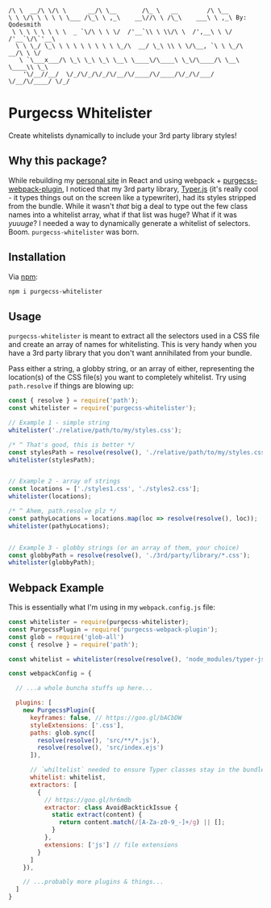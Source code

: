 ```

/\ \  __/\ \/\ \      __/\ \__       /\_ \   __        /\ \__
\ \ \/\ \ \ \ \ \___ /\_\ \ ,_\    __\//\ \ /\_\    ___\ \ ,_\ By: Qodesmith
 \ \ \ \ \ \ \ \  _ `\/\ \ \ \/  /'__`\\ \ \\/\ \  /',__\ \ \/  /'__`\/\`'__\
  \ \ \_/ \_\ \ \ \ \ \ \ \ \ \_/\  __/ \_\ \\ \ \/\__, `\ \ \_/\  __/\ \ \/
   \ `\___x___/\ \_\ \_\ \_\ \__\ \____\/\____\ \_\/\____/\ \__\ \____\\ \_\
    '\/__//__/  \/_/\/_/\/_/\/__/\/____/\/____/\/_/\/___/  \/__/\/____/ \/_/

```

# Purgecss Whitelister

Create whitelists dynamically to include your 3rd party library styles!


## Why this package?

While rebuilding my [personal site](http://aaroncordova.xyz) in React and using webpack + [purgecss-webpack-plugin](https://github.com/FullHuman/purgecss-webpack-plugin), I noticed that my 3rd party library, [Typer.js](https://github.com/qodesmith/typer) (it's really cool - it types things out on the screen like a typewriter), had its styles stripped from the bundle. While it wasn't _that_ big a deal to type out the few class names into a whitelist array, what if that list was huge? What if it was _yuuuge_? I needed a way to dynamically generate a whitelist of selectors. Boom. `purgecss-whitelister` was born.


## Installation

Via [npm](https://www.npmjs.com/package/purgecss-whitelister):

```bash
npm i purgecss-whitelister
```


## Usage

`purgecss-whitelister` is meant to extract all the selectors used in a CSS file and create an array of names for whitelisting. This is very handy when you have a 3rd party library that you don't want annihilated from your bundle.

Pass either a string, a globby string, or an array of either, representing the location(s) of the CSS file(s) you want to completely whitelist. Try using `path.resolve` if things are blowing up:

```javascript
const { resolve } = require('path');
const whitelister = require('purgecss-whitelister');

// Example 1 - simple string
whitelister('./relative/path/to/my/styles.css');

/* ^ That's good, this is better */
const stylesPath = resolve(resolve(), './relative/path/to/my/styles.css');
whitelister(stylesPath);


// Example 2 - array of strings
const locations = ['./styles1.css', './styles2.css'];
whitelister(locations);

/* ^ Ahem, path.resolve plz */
const pathyLocations = locations.map(loc => resolve(resolve(), loc));
whitelister(pathyLocations);


// Example 3 - globby strings (or an array of them, your choice)
const globbyPath = resolve(resolve(), './3rd/party/library/*.css');
whitelister(globbyPath);
```

## Webpack Example

This is essentially what I'm using in my `webpack.config.js` file:
```javascript
const whitelister = require(purgecss-whitelister);
const PurgecssPlugin = require('purgecss-webpack-plugin');
const glob = require('glob-all')
const { resolve } = require('path');

const whitelist = whitelister(resolve(resolve(), 'node_modules/typer-js/typer.css'));

const webpackConfig = {

  // ...a whole buncha stuffs up here...

  plugins: [
    new PurgecssPlugin({
      keyframes: false, // https://goo.gl/bACbDW
      styleExtensions: ['.css'],
      paths: glob.sync([
        resolve(resolve(), 'src/**/*.js'),
        resolve(resolve(), 'src/index.ejs')
      ]),

      // `whiltelist` needed to ensure Typer classes stay in the bundle.
      whitelist: whitelist,
      extractors: [
        {
          // https://goo.gl/hr6mdb
          extractor: class AvoidBacktickIssue {
            static extract(content) {
              return content.match(/[A-Za-z0-9_-]+/g) || [];
            }
          },
          extensions: ['js'] // file extensions
        }
      ]
    }),

    // ...probably more plugins & things...
  ]
}
```
